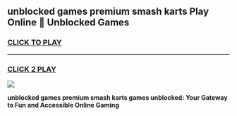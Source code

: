 
## unblocked games premium smash karts Play Online 👋 Unblocked Games
<h3>
<a href="https://premium.freeplayer.one?title=unblocked_games_premium_smash_karts&ref=19F">CLICK TO PLAY</a></h3>
<hr>

<h3>
<a href="https://premium.freeplayer.one?title=unblocked_games_premium_smash_karts&ref=19F">CLICK 2 PLAY</a>
  
</h3>

<a href="https://premium.freeplayer.one?title=unblocked_games_premium_smash_karts&ref=19F"><img src="https://clearcache.store/games.png"></a>


**unblocked games premium smash karts games unblocked: Your Gateway to Fun and Accessible Online Gaming**
